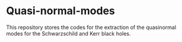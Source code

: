 # Quasi-normal-modes

This repository stores the codes for the extraction of the quasinormal modes for the Schwarzschild and Kerr black holes.
